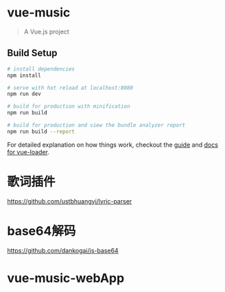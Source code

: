 # vue-music

> A Vue.js project

## Build Setup

``` bash
# install dependencies
npm install

# serve with hot reload at localhost:8080
npm run dev

# build for production with minification
npm run build

# build for production and view the bundle analyzer report
npm run build --report
```

For detailed explanation on how things work, checkout the [guide](http://vuejs-templates.github.io/webpack/) and [docs for vue-loader](http://vuejs.github.io/vue-loader).

# 歌词插件
https://github.com/ustbhuangyi/lyric-parser

# base64解码
https://github.com/dankogai/js-base64


# vue-music-webApp
